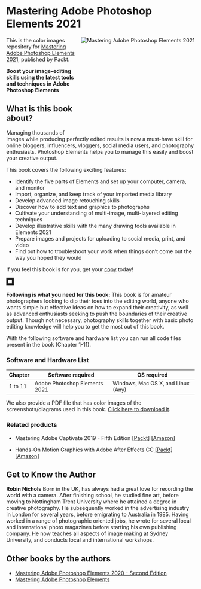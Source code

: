 # Mastering Adobe Photoshop Elements 2021

<a href="https://www.packtpub.com/product/mastering-adobe-photoshop-elements/9781789808155"><img src="https://static.packt-cdn.com/products/9781789808155/cover/smaller" alt="Mastering Adobe Photoshop Elements 2021" height="256px" align="right"></a>

This is the color images repository for [Mastering Adobe Photoshop Elements 2021](https://www.packtpub.com/product/mastering-adobe-photoshop-elements/9781789808155), published by Packt.

**Boost your image-editing skills using the latest tools and techniques in Adobe Photoshop Elements**

## What is this book about?
Managing thousands of images while producing perfectly edited results is now a must-have skill for online bloggers, influencers, vloggers, social media users, and photography enthusiasts. Photoshop Elements helps you to manage this easily and boost your creative output.

This book covers the following exciting features: 
* Identify the five parts of Elements and set up your computer, camera, and monitor
* Import, organize, and keep track of your imported media library
* Develop advanced image retouching skills
* Discover how to add text and graphics to photographs
* Cultivate your understanding of multi-image, multi-layered editing techniques
* Develop illustrative skills with the many drawing tools available in Elements 2021
* Prepare images and projects for uploading to social media, print, and video
* Find out how to troubleshoot your work when things don’t come out the way you hoped they would

If you feel this book is for you, get your [copy](https://www.amazon.com/dp/10DigitISBN) today!

<a href="https://www.packtpub.com/?utm_source=github&utm_medium=banner&utm_campaign=GitHubBanner"><img src="https://raw.githubusercontent.com/PacktPublishing/GitHub/master/GitHub.png" alt="https://www.packtpub.com/" border="5" /></a>

**Following is what you need for this book:**
This book is for amateur photographers looking to dip their toes into the editing world, anyone who wants simple but effective ideas on how to expand their creativity, as well as advanced enthusiasts seeking to push the boundaries of their creative output. Though not necessary, photography skills together with basic photo editing knowledge will help you to get the most out of this book.

With the following software and hardware list you can run all code files present in the book (Chapter 1-11).

### Software and Hardware List

| Chapter  | Software required                   | OS required                        |
| -------- | ------------------------------------| -----------------------------------|
| 1 to 11      | Adobe Photoshop Elements 2021                     | Windows, Mac OS X, and Linux (Any) |

We also provide a PDF file that has color images of the screenshots/diagrams used in this book. [Click here to download it](https://static.packt-cdn.com/downloads/9781800566996_ColorImages.zip).

### Related products <Other books you may enjoy>
* Mastering Adobe Captivate 2019 - Fifth Edition [[Packt]](https://www.packtpub.com/product/mastering-adobe-captivate-2019-fifth-edition/9781789803051) [[Amazon]](https://www.amazon.com/dp/1789803055)

* Hands-On Motion Graphics with Adobe After Effects CC [[Packt]](https://www.packtpub.com/product/hands-on-motion-graphics-with-adobe-after-effects-cc/9781789345155) [[Amazon]](https://www.amazon.com/dp/1788293770)

## Get to Know the Author
**Robin Nichols**
Born in the UK, has always had a great love for recording the world with a camera. After finishing school, he studied fine art, before moving to Nottingham Trent University where he attained a degree in creative photography. He subsequently worked in the advertising industry in London for several years, before emigrating to Australia in 1985. Having worked in a range of photographic oriented jobs, he wrote for several local and international photo magazines before starting his own publishing company. He now teaches all aspects of image making at Sydney University, and conducts local and international workshops.

## Other books by the authors
* [Mastering Adobe Photoshop Elements 2020 - Second Edition](https://www.packtpub.com/product/mastering-adobe-photoshop-elements-2020-second-edition/9781800204201)
* [Mastering Adobe Photoshop Elements](https://www.packtpub.com/product/mastering-adobe-photoshop-elements/9781789808155)

